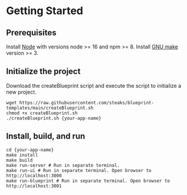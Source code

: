 # Getting Started

## Prerequisites

Install [Node](https://nodejs.org/en/) with versions node >= 16 and npm >= 8. Install [GNU make](https://www.gnu.org/s/make/manual/make.html) version >= 3.

## Initialize the project

Download the createBlueprint script and execute the script to initialize a new project.

```shell
wget https://raw.githubusercontent.com/steaks/blueprint-templates/main/createBlueprint.sh
chmod +x createBlueprint.sh
./createBlueprint.sh {your-app-name}
```

## Install, build, and run

```shell
cd {your-app-name}
make install
make build
make run-server # Run in separate terminal.
make run-ui # Run in separate terminal. Open browser to http://localhost:3000
make run-blueprint # Run in separate terminal. Open browser to http://localhost:3001
```